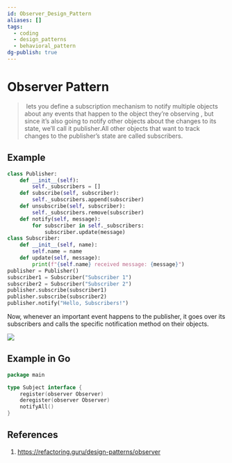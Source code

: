 ```yaml
---
id: Observer_Design_Pattern
aliases: []
tags:
  - coding
  - design_patterns
  - behavioral_pattern
dg-publish: true
---
```

# Observer  Pattern 

>   lets you define a subscription mechanism to notify multiple objects about any events that happen to the object they’re observing , but since it’s also going to notify other objects about the changes to its state, we’ll call it publisher.All other objects that want to track changes to the publisher’s state are called subscribers.

## Example

```python
class Publisher:
    def __init__(self):
        self._subscribers = []
    def subscribe(self, subscriber):
        self._subscribers.append(subscriber)
    def unsubscribe(self, subscriber):
        self._subscribers.remove(subscriber)
    def notify(self, message):
        for subscriber in self._subscribers:
            subscriber.update(message)
class Subscriber:
    def __init__(self, name):
        self.name = name
    def update(self, message):
        print(f"{self.name} received message: {message}")
publisher = Publisher()
subscriber1 = Subscriber("Subscriber 1")
subscriber2 = Subscriber("Subscriber 2")
publisher.subscribe(subscriber1)
publisher.subscribe(subscriber2)
publisher.notify("Hello, Subscribers!")

```

Now, whenever an important event happens to the publisher, it goes over its subscribers and calls the specific notification method on their objects.

![](https://refactoring.guru/images/patterns/diagrams/observer/structure-indexed.png?id=2ca2c123503ede860740af2a22bc4b4d)
 

## Example in Go

```go
package main

type Subject interface {
    register(observer Observer)
    deregister(observer Observer)
    notifyAll()
}

```

## References 
1. https://refactoring.guru/design-patterns/observer
